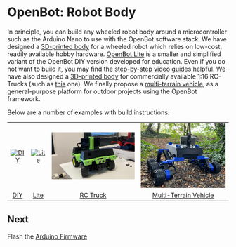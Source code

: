 # OpenBot: Robot Body

In principle, you can build any wheeled robot body around a microcontroller such as the Arduino Nano to use with the OpenBot software stack. We have designed a [3D-printed body](diy) for a wheeled robot which relies on low-cost, readily available hobby hardware. [OpenBot Lite](lite) is a smaller and simplified variant of the OpenBot DIY version developed for education. Even if you do not want to build it, you may find the [step-by-step video guides](lite/#step-by-step-video-guides) helpful. We have also designed a [3D-printed body](rc_truck) for commercially available 1:16 RC-Trucks (such as [this](https://www.amazon.de/dp/B00M3J7DJW) one). We finally propose a [multi-terrain vehicle](mtv), as a general-purpose platform for outdoor projects using the OpenBot framework. 

Below are a number of examples with build instructions:

<table style="width:100%;border:none;text-align:center">
  <tr>
  <td>  <a href="diy">
    <img width="300" alt="DIY" src="../docs/images/assembly.gif" />
  </a>
  </td>
  <td>
  <a href="lite">
    <img width="300" alt="Lite" src="../docs/images/openbot_lite.jpg" />
  </a>
  </td>
  <td>
  <a href="rc_truck">
    <img width="300" alt="RC Truck" src="../docs/images/add_covers_2.JPG" />
  </a>
  </td>
  <td>
  <a href="mtv">
    <img width="300" alt="Multi-Terrain Vehicle" src="../docs/images/MTV/MTV.jpg" />
  </a>
  </td>
  </tr>
  <tr>
    <td><a href="diy"> DIY </a></td>
    <td><a href="lite"> Lite </a></td>
    <td><a href="rc_truck"> RC Truck </a></td>
    <td><a href="mtv"> Multi-Terrain Vehicle </a></td>
  </tr>
</table>

## Next

Flash the [Arduino Firmware](../firmware/README.md)
